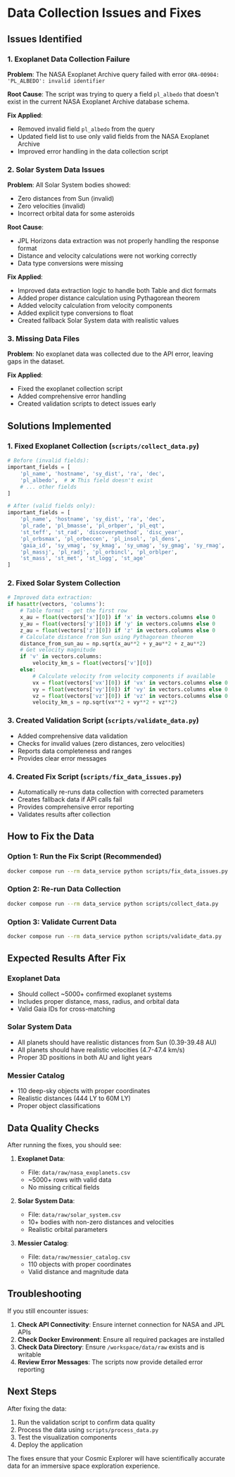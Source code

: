 # Data Collection Issues and Fixes

## Issues Identified

### 1. Exoplanet Data Collection Failure
**Problem**: The NASA Exoplanet Archive query failed with error `ORA-00904: 'PL_ALBEDO': invalid identifier`

**Root Cause**: The script was trying to query a field `pl_albedo` that doesn't exist in the current NASA Exoplanet Archive database schema.

**Fix Applied**: 
- Removed invalid field `pl_albedo` from the query
- Updated field list to use only valid fields from the NASA Exoplanet Archive
- Improved error handling in the data collection script

### 2. Solar System Data Issues
**Problem**: All Solar System bodies showed:
- Zero distances from Sun (invalid)
- Zero velocities (invalid)
- Incorrect orbital data for some asteroids

**Root Cause**: 
- JPL Horizons data extraction was not properly handling the response format
- Distance and velocity calculations were not working correctly
- Data type conversions were missing

**Fix Applied**:
- Improved data extraction logic to handle both Table and dict formats
- Added proper distance calculation using Pythagorean theorem
- Added velocity calculation from velocity components
- Added explicit type conversions to float
- Created fallback Solar System data with realistic values

### 3. Missing Data Files
**Problem**: No exoplanet data was collected due to the API error, leaving gaps in the dataset.

**Fix Applied**:
- Fixed the exoplanet collection script
- Added comprehensive error handling
- Created validation scripts to detect issues early

## Solutions Implemented

### 1. Fixed Exoplanet Collection (`scripts/collect_data.py`)
```python
# Before (invalid fields):
important_fields = [
    'pl_name', 'hostname', 'sy_dist', 'ra', 'dec',
    'pl_albedo',  # ❌ This field doesn't exist
    # ... other fields
]

# After (valid fields only):
important_fields = [
    'pl_name', 'hostname', 'sy_dist', 'ra', 'dec',
    'pl_rade', 'pl_bmasse', 'pl_orbper', 'pl_eqt',
    'st_teff', 'st_rad', 'discoverymethod', 'disc_year',
    'pl_orbsmax', 'pl_orbeccen', 'pl_insol', 'pl_dens',
    'gaia_id', 'sy_vmag', 'sy_kmag', 'sy_umag', 'sy_gmag', 'sy_rmag', 'sy_imag',
    'pl_massj', 'pl_radj', 'pl_orbincl', 'pl_orblper',
    'st_mass', 'st_met', 'st_logg', 'st_age'
]
```

### 2. Fixed Solar System Collection
```python
# Improved data extraction:
if hasattr(vectors, 'columns'):
    # Table format - get the first row
    x_au = float(vectors['x'][0]) if 'x' in vectors.columns else 0
    y_au = float(vectors['y'][0]) if 'y' in vectors.columns else 0
    z_au = float(vectors['z'][0]) if 'z' in vectors.columns else 0
    # Calculate distance from Sun using Pythagorean theorem
    distance_from_sun_au = np.sqrt(x_au**2 + y_au**2 + z_au**2)
    # Get velocity magnitude
    if 'v' in vectors.columns:
        velocity_km_s = float(vectors['v'][0])
    else:
        # Calculate velocity from velocity components if available
        vx = float(vectors['vx'][0]) if 'vx' in vectors.columns else 0
        vy = float(vectors['vy'][0]) if 'vy' in vectors.columns else 0
        vz = float(vectors['vz'][0]) if 'vz' in vectors.columns else 0
        velocity_km_s = np.sqrt(vx**2 + vy**2 + vz**2)
```

### 3. Created Validation Script (`scripts/validate_data.py`)
- Added comprehensive data validation
- Checks for invalid values (zero distances, zero velocities)
- Reports data completeness and ranges
- Provides clear error messages

### 4. Created Fix Script (`scripts/fix_data_issues.py`)
- Automatically re-runs data collection with corrected parameters
- Creates fallback data if API calls fail
- Provides comprehensive error reporting
- Validates results after collection

## How to Fix the Data

### Option 1: Run the Fix Script (Recommended)
```bash
docker compose run --rm data_service python scripts/fix_data_issues.py
```

### Option 2: Re-run Data Collection
```bash
docker compose run --rm data_service python scripts/collect_data.py
```

### Option 3: Validate Current Data
```bash
docker compose run --rm data_service python scripts/validate_data.py
```

## Expected Results After Fix

### Exoplanet Data
- Should collect ~5000+ confirmed exoplanet systems
- Includes proper distance, mass, radius, and orbital data
- Valid Gaia IDs for cross-matching

### Solar System Data
- All planets should have realistic distances from Sun (0.39-39.48 AU)
- All planets should have realistic velocities (4.7-47.4 km/s)
- Proper 3D positions in both AU and light years

### Messier Catalog
- 110 deep-sky objects with proper coordinates
- Realistic distances (444 LY to 60M LY)
- Proper object classifications

## Data Quality Checks

After running the fixes, you should see:

1. **Exoplanet Data**: 
   - File: `data/raw/nasa_exoplanets.csv`
   - ~5000+ rows with valid data
   - No missing critical fields

2. **Solar System Data**:
   - File: `data/raw/solar_system.csv`
   - 10+ bodies with non-zero distances and velocities
   - Realistic orbital parameters

3. **Messier Catalog**:
   - File: `data/raw/messier_catalog.csv`
   - 110 objects with proper coordinates
   - Valid distance and magnitude data

## Troubleshooting

If you still encounter issues:

1. **Check API Connectivity**: Ensure internet connection for NASA and JPL APIs
2. **Check Docker Environment**: Ensure all required packages are installed
3. **Check Data Directory**: Ensure `/workspace/data/raw` exists and is writable
4. **Review Error Messages**: The scripts now provide detailed error reporting

## Next Steps

After fixing the data:

1. Run the validation script to confirm data quality
2. Process the data using `scripts/process_data.py`
3. Test the visualization components
4. Deploy the application

The fixes ensure that your Cosmic Explorer will have scientifically accurate data for an immersive space exploration experience. 